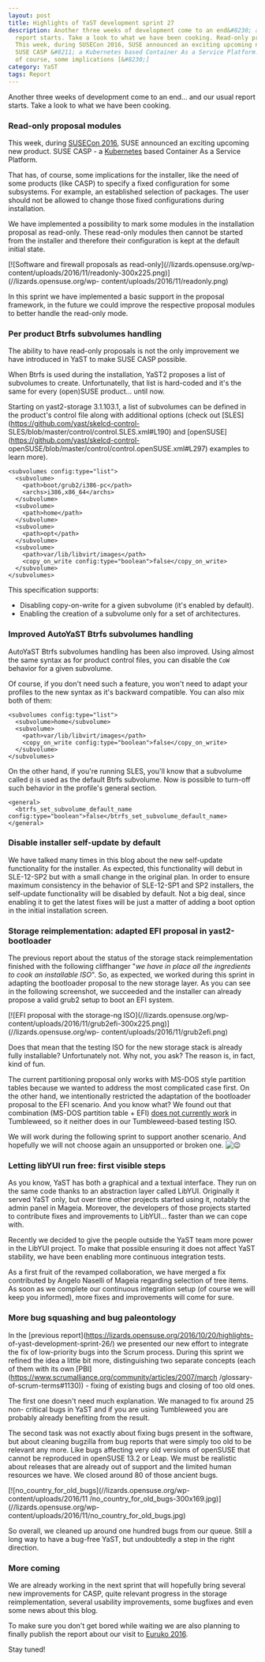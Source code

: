 ```yaml
---
layout: post
title: Highlights of YaST development sprint 27
description: Another three weeks of development come to an end&#8230; and our usual
  report starts. Take a look to what we have been cooking. Read-only proposal modules
  This week, during SUSECon 2016, SUSE announced an exciting upcoming new product.
  SUSE CASP &#8211; a Kubernetes based Container As a Service Platform. That has,
  of course, some implications [&#8230;]
category: YaST
tags: Report
---
```


Another three weeks of development come to an end… and our usual report
starts. Take a look to what we have been cooking.

### Read-only proposal modules

This week, during [SUSECon 2016](http://www.susecon.com/), SUSE announced an
exciting upcoming new product. SUSE CASP - a
[Kubernetes](http://kubernetes.io/) based Container As a Service Platform.

That has, of course, some implications for the installer, like the need of
some products (like CASP) to specify a fixed configuration for some
subsystems. For example, an established selection of packages. The user should
not be allowed to change those fixed configurations during installation.

We have implemented a possibility to mark some modules in the installation
proposal as read-only. These read-only modules then cannot be started from the
installer and therefore their configuration is kept at the default initial
state.

[![Software and firewall proposals as read-only](//lizards.opensuse.org/wp-
content/uploads/2016/11/readonly-300x225.png)](//lizards.opensuse.org/wp-
content/uploads/2016/11/readonly.png)

In this sprint we have implemented a basic support in the proposal framework,
in the future we could improve the respective proposal modules to better
handle the read-only mode.

### Per product Btrfs subvolumes handling

The ability to have read-only proposals is not the only improvement we have
introduced in YaST to make SUSE CASP possible.

When Btrfs is used during the installation, YaST2 proposes a list of
subvolumes to create. Unfortunatelly, that list is hard-coded and it's the
same for every (open)SUSE product… until now.

Starting on yast2-storage 3.1.103.1, a list of subvolumes can be defined in
the product's control file along with additional options (check out
[SLES](https://github.com/yast/skelcd-control-
SLES/blob/master/control/control.SLES.xml#L190) and
[openSUSE](https://github.com/yast/skelcd-control-
openSUSE/blob/master/control/control.openSUSE.xml#L297) examples to learn
more).

    
    
    
    <subvolumes config:type="list">
      <subvolume>
        <path>boot/grub2/i386-pc</path>
        <archs>i386,x86_64</archs>
      </subvolume>
      <subvolume>
        <path>home</path>
      </subvolume>
      <subvolume>
        <path>opt</path>
      </subvolume>
      <subvolume>
        <path>var/lib/libvirt/images</path>
        <copy_on_write config:type="boolean">false</copy_on_write>
      </subvolume>
    </subvolumes>
    

This specification supports:

  * Disabling copy-on-write for a given subvolume (it's enabled by default).
  * Enabling the creation of a subvolume only for a set of architectures.

### Improved AutoYaST Btrfs subvolumes handling

AutoYaST Btrfs subvolumes handling has been also improved. Using almost the
same syntax as for product control files, you can disable the `CoW` behavior
for a given subvolume.

Of course, if you don't need such a feature, you won't need to adapt your
profiles to the new syntax as it's backward compatible. You can also mix both
of them:

    
    
    
    <subvolumes config:type="list">
      <subvolume>home</subvolume>
      <subvolume>
        <path>var/lib/libvirt/images</path>
        <copy_on_write config:type="boolean">false</copy_on_write>
      </subvolume>
    </subvolumes>
    

On the other hand, if you're running SLES, you'll know that a subvolume called
`@` is used as the default Btrfs subvolume. Now is possible to turn-off such
behavior in the profile's general section.

    
    
    
    <general>
      <btrfs_set_subvolume_default_name config:type="boolean">false</btrfs_set_subvolume_default_name>
    </general>
    

### Disable installer self-update by default

We have talked many times in this blog about the new self-update functionality
for the installer. As expected, this functionality will debut in SLE-12-SP2
but with a small change in the original plan. In order to ensure maximum
consistency in the behavior of SLE-12-SP1 and SP2 installers, the self-update
functionality will be disabled by default. Not a big deal, since enabling it
to get the latest fixes will be just a matter of adding a boot option in the
initial installation screen.

### Storage reimplementation: adapted EFI proposal in yast2-bootloader

The previous report about the status of the storage stack reimplementation
finished with the following cliffhanger "_we have in place all the ingredients
to cook an installable ISO_". So, as expected, we worked during this sprint in
adapting the bootloader proposal to the new storage layer. As you can see in
the following screenshot, we succeeded and the installer can already propose a
valid grub2 setup to boot an EFI system.

[![EFI proposal with the storage-ng ISO](//lizards.opensuse.org/wp-
content/uploads/2016/11/grub2efi-300x225.png)](//lizards.opensuse.org/wp-
content/uploads/2016/11/grub2efi.png)

Does that mean that the testing ISO for the new storage stack is already fully
installable? Unfortunately not. Why not, you ask? The reason is, in fact, kind
of fun.

The current partitioning proposal only works with MS-DOS style partition
tables because we wanted to address the most complicated case first. On the
other hand, we intentionally restricted the adaptation of the bootloader
proposal to the EFI scenario. And you know what? We found out that combination
(MS-DOS partition table + EFI) [does not currently
work](https://bugzilla.suse.com/show_bug.cgi?id=1008289) in Tumbleweed, so it
neither does in our Tumbleweed-based testing ISO.

We will work during the following sprint to support another scenario. And
hopefully we will not choose again an unsupported or broken one.
![😉](https://s.w.org/images/core/emoji/2/72x72/1f609.png)

### Letting libYUI run free: first visible steps

As you know, YaST has both a graphical and a textual interface. They run on
the same code thanks to an abstraction layer called LibYUI. Originally it
served YaST only, but over time other projects started using it, notably the
admin panel in Mageia. Moreover, the developers of those projects started to
contribute fixes and improvements to LibYUI… faster than we can cope with.

Recently we decided to give the people outside the YaST team more power in the
LibYUI project. To make that possible ensuring it does not affect YaST
stability, we have been enabling more continuous integration tests.

As a first fruit of the revamped collaboration, we have merged a fix
contributed by Angelo Naselli of Mageia regarding selection of tree items. As
soon as we complete our continuous integration setup (of course we will keep
you informed), more fixes and improvements will come for sure.

### More bug squashing and bug paleontology

In the [previous report](https://lizards.opensuse.org/2016/10/20/highlights-
of-yast-development-sprint-26/) we presented our new effort to integrate the
fix of low-priority bugs into the Scrum process. During this sprint we refined
the idea a little bit more, distinguishing two separate concepts (each of them
with its own [PBI](https://www.scrumalliance.org/community/articles/2007/march
/glossary-of-scrum-terms#1130)) - fixing of existing bugs and closing of too
old ones.

The first one doesn't need much explanation. We managed to fix around 25 non-
critical bugs in YaST and if you are using Tumbleweed you are probably already
benefiting from the result.

The second task was not exactly about fixing bugs present in the software, but
about cleaning bugzilla from bug reports that were simply too old to be
relevant any more. Like bugs affecting very old versions of openSUSE that
cannot be reproduced in openSUSE 13.2 or Leap. We must be realistic about
releases that are already out of support and the limited human resources we
have. We closed around 80 of those ancient bugs.

[![no_country_for_old_bugs](//lizards.opensuse.org/wp-content/uploads/2016/11
/no_country_for_old_bugs-300x169.jpg)](//lizards.opensuse.org/wp-
content/uploads/2016/11/no_country_for_old_bugs.jpg)

So overall, we cleaned up around one hundred bugs from our queue. Still a long
way to have a bug-free YaST, but undoubtedly a step in the right direction.

### More coming

We are already working in the next sprint that will hopefully bring several
new improvements for CASP, quite relevant progress in the storage
reimplementation, several usability improvements, some bugfixes and even some
news about this blog.

To make sure you don't get bored while waiting we are also planning to finally
publish the report about our visit to [Euruko 2016](http://euruko2016.org/).

Stay tuned!

